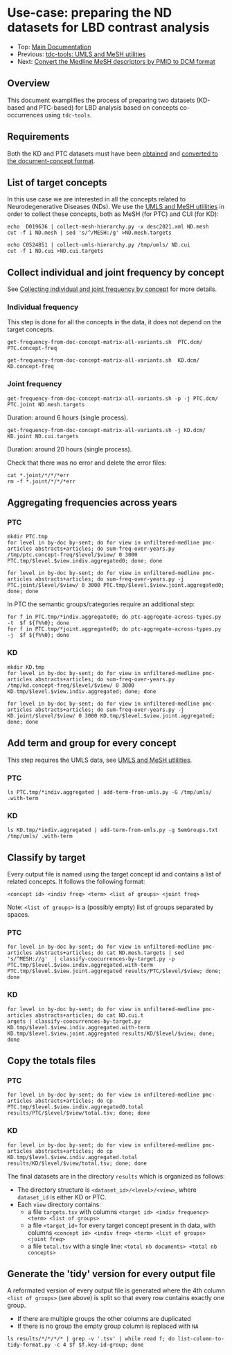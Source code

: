 
# Use-case: preparing the ND datasets for LBD contrast analysis

* Top: [Main Documentation](..)
* Previous: [tdc-tools: UMLS and MeSH utilities](../umls-mesh-utilities)
* Next: [Convert the Medline MeSH descriptors by PMID to DCM format](../mesh-descriptors-by-pmid)

## Overview

This document examplifies the process of preparing two datasets (KD-based and PTC-based) for LBD analysis based on concepts co-occurrences using `tdc-tools`.

## Requirements

Both the KD and PTC datasets must have been [obtained](../input-data-format) and [converted to the document-concept format](../generating-doc-concept-matrix-data).

## List of target concepts

In this use case we are interested in all the concepts related to Neurodegenerative Diseases (NDs). We use the [UMLS and MeSH utlilities](../umls-mesh-utilities) in order to collect these concepts, both as MeSH (for PTC) and CUI (for KD):

```
echo  D019636 | collect-mesh-hierarchy.py -x desc2021.xml ND.mesh
cut -f 1 ND.mesh | sed 's/^/MESH:/g' >ND.mesh.targets
```

```
echo C0524851 | collect-umls-hierarchy.py /tmp/umls/ ND.cui
cut -f 1 ND.cui >ND.cui.targets
```


## Collect individual and joint frequency by concept

See [Collecting individual and joint frequency by concept](../collecting-frequency-by-concept) for more details.

### Individual frequency

This step is done for all the concepts in the data, it does not depend on the target concepts.

```
get-frequency-from-doc-concept-matrix-all-variants.sh  PTC.dcm/ PTC.concept-freq
```

```
get-frequency-from-doc-concept-matrix-all-variants.sh  KD.dcm/ KD.concept-freq
```

### Joint frequency

```
get-frequency-from-doc-concept-matrix-all-variants.sh -p -j PTC.dcm/ PTC.joint ND.mesh.targets
```

Duration: around 6 hours (single process).

```
get-frequency-from-doc-concept-matrix-all-variants.sh -j KD.dcm/ KD.joint ND.cui.targets
```

Duration: around 20 hours (single process).

Check that there was no error and delete the error files:

```
cat *.joint/*/*/*err
rm -f *.joint/*/*/*err
```

## Aggregating frequencies across years

### PTC

```
mkdir PTC.tmp
for level in by-doc by-sent; do for view in unfiltered-medline pmc-articles abstracts+articles; do sum-freq-over-years.py /tmp/ptc.concept-freq/$level/$view/ 0 3000 PTC.tmp/$level.$view.indiv.aggregated0; done; done
```

```
for level in by-doc by-sent; do for view in unfiltered-medline pmc-articles abstracts+articles; do sum-freq-over-years.py -j PTC.joint/$level/$view/ 0 3000 PTC.tmp/$level.$view.joint.aggregated0; done; done
```

In PTC the semantic groups/categories require an additional step:

```
for f in PTC.tmp/*indiv.aggregated0; do ptc-aggregate-across-types.py -t  $f ${f%%0}; done
for f in PTC.tmp/*joint.aggregated0; do ptc-aggregate-across-types.py -j  $f ${f%%0}; done
```

### KD

```
mkdir KD.tmp
for level in by-doc by-sent; do for view in unfiltered-medline pmc-articles abstracts+articles; do sum-freq-over-years.py /tmp/kd.concept-freq/$level/$view/ 0 3000 KD.tmp/$level.$view.indiv.aggregated; done; done
```

```
for level in by-doc by-sent; do for view in unfiltered-medline pmc-articles abstracts+articles; do sum-freq-over-years.py -j KD.joint/$level/$view/ 0 3000 KD.tmp/$level.$view.joint.aggregated; done; done
```

## Add term and group for every concept

This step requires the UMLS data, see [UMLS and MeSH utlilities](../umls-mesh-utilities).

### PTC


```
ls PTC.tmp/*indiv.aggregated | add-term-from-umls.py -G /tmp/umls/ .with-term
```


### KD

```
ls KD.tmp/*indiv.aggregated | add-term-from-umls.py -g SemGroups.txt /tmp/umls/ .with-term
```

## Classify by target

Every output file is named using the target concept id and contains a list of related concepts. It follows the following format: 

```
<concept id> <indiv freq> <term> <list of groups> <joint freq>
```

Note: `<list of groups>` is a (possibly empty) list of groups separated by spaces.

### PTC

```
for level in by-doc by-sent; do for view in unfiltered-medline pmc-articles abstracts+articles; do cat ND.mesh.targets | sed 's/^MESH://g'  | classify-coocurrences-by-target.py -p PTC.tmp/$level.$view.indiv.aggregated.with-term PTC.tmp/$level.$view.joint.aggregated results/PTC/$level/$view; done; done
```

### KD

```
for level in by-doc by-sent; do for view in unfiltered-medline pmc-articles abstracts+articles; do cat ND.cui.t
argets | classify-coocurrences-by-target.py KD.tmp/$level.$view.indiv.aggregated.with-term KD.tmp/$level.$view.joint.aggregated results/KD/$level/$view; done; done
```

## Copy the totals files

### PTC

```
for level in by-doc by-sent; do for view in unfiltered-medline pmc-articles abstracts+articles; do cp PTC.tmp/$level.$view.indiv.aggregated0.total results/PTC/$level/$view/total.tsv; done; done
```

### KD

```
for level in by-doc by-sent; do for view in unfiltered-medline pmc-articles abstracts+articles; do cp KD.tmp/$level.$view.indiv.aggregated.total results/KD/$level/$view/total.tsv; done; done
```


The final datasets are in the directory `results` which is organized as follows: 

* The directory structure is `<dataset_id>/<level>/<view>`, where `dataset_id` is either KD or PTC.
* Each `view` directory contains:
   * a file `targets.tsv` with columns `<target id> <indiv frequency> <term> <list of groups>` 
   * a file `<target_id>` for every target concept present in th data, with columns `<concept id> <indiv freq> <term> <list of groups> <joint freq>`
   * a file `total.tsv` with a single line: `<total nb documents> <total nb concepts>`
  
  
## Generate the 'tidy' version for every output file

A reformated version of every output file is generated where the 4th column `<list of groups>` (see above) is split so that every row contains exactly one group. 

* If there are multiple groups the other columns are duplicated
* If there is no group the empty group column is replaced with `NA` 

```
ls results/*/*/*/* | grep -v '.tsv' | while read f; do list-column-to-tidy-format.py -c 4 $f $f.key-id-group; done
```
